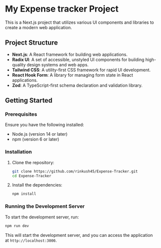 # My Expense tracker Project

This is a Next.js project that utilizes various UI components and libraries to create a modern web application.

## Project Structure

- **Next.js**: A React framework for building web applications.
- **Radix UI**: A set of accessible, unstyled UI components for building high-quality design systems and web apps.
- **Tailwind CSS**: A utility-first CSS framework for rapid UI development.
- **React Hook Form**: A library for managing form state in React applications.
- **Zod**: A TypeScript-first schema declaration and validation library.

## Getting Started

### Prerequisites

Ensure you have the following installed:

- Node.js (version 14 or later)
- npm (version 6 or later)

### Installation

1. Clone the repository:

   ```bash
   git clone https://github.com/rinkush45/Expense-Tracker.git
   cd Expense-Tracker
   ```

2. Install the dependencies:

   ```bash
   npm install
   ```

### Running the Development Server

To start the development server, run:

```bash
npm run dev
```

This will start the development server, and you can access the application at `http://localhost:3000`.
    
